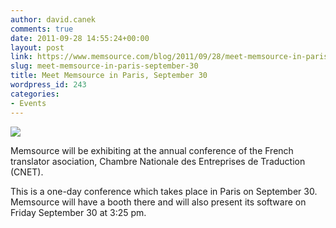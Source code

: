 ```yaml
---
author: david.canek
comments: true
date: 2011-09-28 14:55:24+00:00
layout: post
link: https://www.memsource.com/blog/2011/09/28/meet-memsource-in-paris-september-30/
slug: meet-memsource-in-paris-september-30
title: Meet Memsource in Paris, September 30
wordpress_id: 243
categories:
- Events
---
```


[![](/wp-content/uploads/2011/09/cnet.jpg)](/wp-content/uploads/2011/09/cnet.jpg)

Memsource will be exhibiting at the annual conference of the French translator asociation, Chambre Nationale des Entreprises de Traduction (CNET).

This is a one-day conference which takes place in Paris on September 30. Memsource will have a booth there and will also present its software on Friday September 30 at 3:25 pm.<!-- more -->

